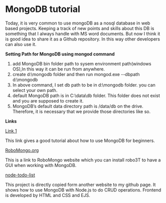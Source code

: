 # MongoDB tutorial

Today, it is very common to use mongoDB as a nosql database in web based projects. Keeping a track of new points and skills about this DB is something that I always handle with MS word documents. But now I think it is good idea to share it as a Github repository. In this way other developers can also use it.

**Setting Path for MongoDB using mongod command**

1. add MongoDB bin folder path to sysem environment path(windows OS),In this way it can be run from anywhere.
2. create d:\mongodb folder and then run mongod.exe --dbpath  d:\mongodb 
3. In above command, I set db path to be in d:\mongodb folder. you can select your own path. 
4. default MongoDB path is in C:\data\db folder. This folder does not exist and you are supposed to create it. 
5.  MongoDB’s default data directory path is /data/db on the drive. Therefore, it is necessary that we provide those directories like so.



**Links**

<a href="https://www.freecodecamp.org/news/learn-mongodb-a4ce205e7739/">Link 1</a>

This link gives a good tutorial about how to use MongoDB for beginners.


<a href="https://robomongo.org/">RoboMongo.org</a>

This is a link to RoboMongo website which you can install robo3T to have a GUI when working with MongoDB.


<a href="https://github.com/monhi/mongodb_tutorial/tree/main/node-todo-list">node-todo-list</a>

This project is directly copied form another website to my github page. 
It shows how to use MongoDB with Node.js to do CRUD operations. 
Frontend is developed by HTML and CSS and EJS.
